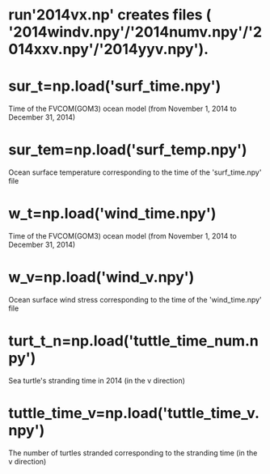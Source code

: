 # run'2014vx.np' creates files ( '2014windv.npy'/'2014numv.npy'/'2014xxv.npy'/'2014yyv.npy').

# sur_t=np.load('surf_time.npy')
Time of the FVCOM(GOM3) ocean model (from November 1, 2014 to December 31, 2014)

# sur_tem=np.load('surf_temp.npy')
Ocean surface temperature corresponding to the time of the 'surf_time.npy' file

# w_t=np.load('wind_time.npy')
Time of the FVCOM(GOM3) ocean model (from November 1, 2014 to December 31, 2014)

# w_v=np.load('wind_v.npy')
Ocean surface wind stress corresponding to the time of the 'wind_time.npy' file


# turt_t_n=np.load('tuttle_time_num.npy')
Sea turtle's stranding time in 2014 (in the v direction)

# tuttle_time_v=np.load('tuttle_time_v.npy')
The number of turtles stranded corresponding to the stranding time (in the v direction)
